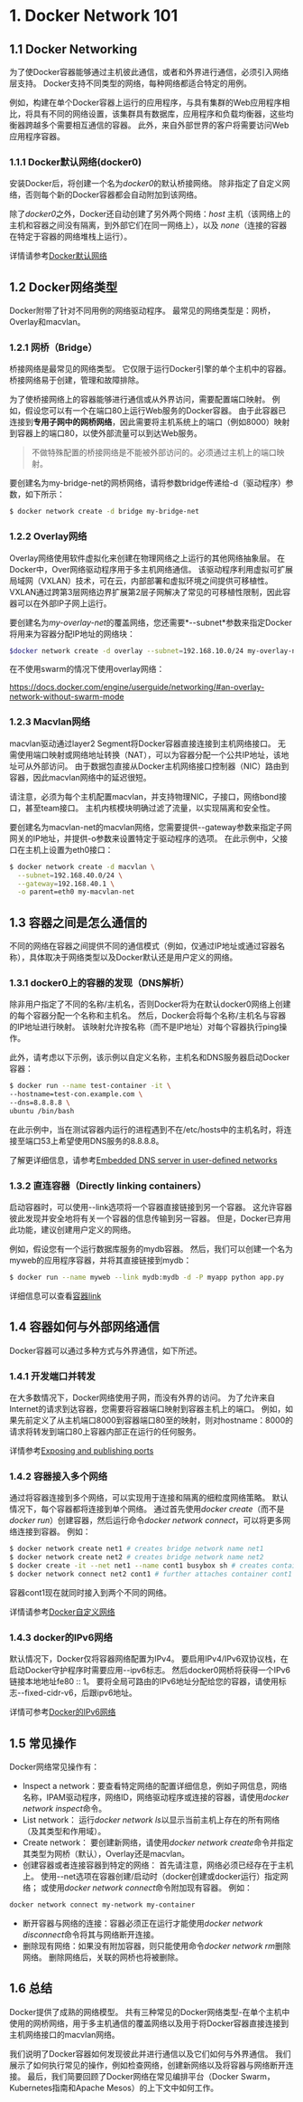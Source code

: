# 1. Docker Network 101

## 1.1 Docker Networking
为了使Docker容器能够通过主机彼此通信，或者和外界进行通信，必须引入网络层支持。 Docker支持不同类型的网络，每种网络都适合特定的用例。

例如，构建在单个Docker容器上运行的应用程序，与具有集群的Web应用程序相比，将具有不同的网络设置，该集群具有数据库，应用程序和负载均衡器，这些均衡器跨越多个需要相互通信的容器。 此外，来自外部世界的客户将需要访问Web应用程序容器。

### 1.1.1 Docker默认网络(docker0)

安装Docker后，将创建一个名为*docker0*的默认桥接网络。 除非指定了自定义网络，否则每个新的Docker容器都会自动附加到该网络。

除了*docker0*之外，Docker还自动创建了另外两个网络：*host* 主机（该网络上的主机和容器之间没有隔离，到外部它们在同一网络上），以及 *none*（连接的容器在特定于容器的网络堆栈上运行）。

详情请参考[Docker默认网络](https://docs.docker.com/network/)

## 1.2 Docker网络类型
Docker附带了针对不同用例的网络驱动程序。 最常见的网络类型是：网桥，Overlay和macvlan。

### 1.2.1 网桥（Bridge）
桥接网络是最常见的网络类型。 它仅限于运行Docker引擎的单个主机中的容器。 桥接网络易于创建，管理和故障排除。

为了使桥接网络上的容器能够进行通信或从外界访问，需要配置端口映射。 例如，假设您可以有一个在端口80上运行Web服务的Docker容器。 由于此容器已连接到**专用子网中的网桥网络**，因此需要将主机系统上的端口（例如8000）映射到容器上的端口80，以使外部流量可以到达Web服务。

>不做特殊配置的桥接网络是不能被外部访问的。必须通过主机上的端口映射。

要创建名为my-bridge-net的网桥网络，请将参数bridge传递给-d（驱动程序）参数，如下所示：
```bash
$ docker network create -d bridge my-bridge-net
```

### 1.2.2 Overlay网络
Overlay网络使用软件虚拟化来创建在物理网络之上运行的其他网络抽象层。 在Docker中，Over网络驱动程序用于多主机网络通信。 该驱动程序利用虚拟可扩展局域网（VXLAN）技术，可在云，内部部署和虚拟环境之间提供可移植性。 VXLAN通过跨第3层网络边界扩展第2层子网解决了常见的可移植性限制，因此容器可以在外部IP子网上运行。

要创建名为*my-overlay-net*的覆盖网络，您还需要*--subnet*参数来指定Docker将用来为容器分配IP地址的网络块：
```bash
$docker network create -d overlay --subnet=192.168.10.0/24 my-overlay-net
```

在不使用swarm的情况下使用overlay网络：

https://docs.docker.com/engine/userguide/networking/#an-overlay-network-without-swarm-mode

### 1.2.3 Macvlan网络
macvlan驱动通过layer2 Segment将Docker容器直接连接到主机网络接口。 无需使用端口映射或网络地址转换（NAT），可以为容器分配一个公共IP地址，该地址可从外部访问。 由于数据包直接从Docker主机网络接口控制器（NIC）路由到容器，因此macvlan网络中的延迟很短。

请注意，必须为每个主机配置macvlan，并支持物理NIC，子接口，网络bond接口，甚至team接口。 主机内核模块明确过滤了流量，以实现隔离和安全性。

要创建名为macvlan-net的macvlan网络，您需要提供--gateway参数来指定子网网关的IP地址，并提供-o参数来设置特定于驱动程序的选项。 在此示例中，父接口在主机上设置为eth0接口：

```bash
$ docker network create -d macvlan \
  --subnet=192.168.40.0/24 \
  --gateway=192.168.40.1 \
  -o parent=eth0 my-macvlan-net
```

## 1.3 容器之间是怎么通信的
不同的网络在容器之间提供不同的通信模式（例如，仅通过IP地址或通过容器名称），具体取决于网络类型以及Docker默认还是用户定义的网络。

### 1.3.1 docker0上的容器的发现（DNS解析）
除非用户指定了不同的名称/主机名，否则Docker将为在默认docker0网络上创建的每个容器分配一个名称和主机名。 然后，Docker会将每个名称/主机名与容器的IP地址进行映射。 该映射允许按名称（而不是IP地址）对每个容器执行ping操作。

此外，请考虑以下示例，该示例以自定义名称，主机名和DNS服务器启动Docker容器：
```bash
$ docker run --name test-container -it \
--hostname=test-con.example.com \
--dns=8.8.8.8 \
ubuntu /bin/bash
```

在此示例中，当在测试容器内运行的进程遇到不在/etc/hosts中的主机名时，将连接至端口53上希望使用DNS服务的8.8.8.8。

了解更详细信息，请参考[Embedded DNS server in user-defined networks](https://docs.docker.com/engine/userguide/networking/configure-dns/)

### 1.3.2 直连容器（Directly linking containers）
启动容器时，可以使用--link选项将一个容器直接链接到另一个容器。 这允许容器彼此发现并安全地将有关一个容器的信息传输到另一容器。 但是，Docker已弃用此功能，建议创建用户定义的网络。

例如，假设您有一个运行数据库服务的mydb容器。 然后，我们可以创建一个名为myweb的应用程序容器，并将其直接链接到mydb：

```bash
$ docker run --name myweb --link mydb:mydb -d -P myapp python app.py
```

详细信息可以查看[容器link](https://docs.docker.com/engine/userguide/networking/default_network/dockerlinks/)

## 1.4 容器如何与外部网络通信
Docker容器可以通过多种方式与外界通信，如下所述。

### 1.4.1 开发端口并转发
在大多数情况下，Docker网络使用子网，而没有外界的访问。 为了允许来自Internet的请求到达容器，您需要将容器端口映射到容器主机上的端口。 例如，如果先前定义了从主机端口8000到容器端口80至的映射，则对hostname：8000的请求将转发到端口80上容器内部正在运行的任何服务。

详情参考[Exposing and publishing ports](https://docs.docker.com/engine/userguide/networking/#exposing-and-publishing-ports)

### 1.4.2 容器接入多个网络

通过将容器连接到多个网络，可以实现用于连接和隔离的细粒度网络策略。 默认情况下，每个容器都将连接到单个网络。 通过首先使用*docker create*（而不是*docker run*）创建容器，然后运行命令*docker network connect*，可以将更多网络连接到容器。 例如：
```bash
$ docker network create net1 # creates bridge network name net1
$ docker network create net2 # creates bridge network name net2
$ docker create -it --net net1 --name cont1 busybox sh # creates container named cont1 attached to network net1
$ docker network connect net2 cont1 # further attaches container cont1 to network net2
```
容器cont1现在就同时接入到两个不同的网络。

详情请参考[Docker自定义网络](https://docs.docker.com/engine/userguide/networking/#user-defined-networks)

### 1.4.3 docker的IPv6网络
默认情况下，Docker仅将容器网络配置为IPv4。 要启用IPv4/IPv6双协议栈，在启动Docker守护程序时需要应用--ipv6标志。 然后docker0网桥将获得一个IPv6链接本地地址fe80 :: 1。 要将全局可路由的IPv6地址分配给您的容器，请使用标志--fixed-cidr-v6，后跟ipv6地址。

详情可参考[Docker的IPv6网络](https://docs.docker.com/engine/userguide/networking/default_network/ipv6/)

## 1.5 常见操作
Docker网络常见操作有：
- Inspect a network：要查看特定网络的配置详细信息，例如子网信息，网络名称，IPAM驱动程序，网络ID，网络驱动程序或连接的容器，请使用*docker network inspect*命令。
- List network： 运行*docker network ls*以显示当前主机上存在的所有网络（及其类型和作用域）。
- Create network： 要创建新网络，请使用*docker network create*命令并指定其类型为网桥（默认），Overlay还是macvlan。
- 创建容器或者连接容器到特定的网络： 首先请注意，网络必须已经存在于主机上。 使用--net选项在容器创建/启动时（docker创建或docker运行）指定网络； 或使用*docker network connect*命令附加现有容器。 例如：
```bash
docker network connect my-network my-container
```
- 断开容器与网络的连接：容器必须正在运行才能使用*docker network disconnect*命令将其与网络断开连接。
- 删除现有网络：如果没有附加容器，则只能使用命令*docker network rm*删除网络。 删除网络后，关联的网桥也将被删除。

## 1.6 总结

Docker提供了成熟的网络模型。 共有三种常见的Docker网络类型-在单个主机中使用的网桥网络，用于多主机通信的覆盖网络以及用于将Docker容器直接连接到主机网络接口的macvlan网络。

我们说明了Docker容器如何发现彼此并进行通信以及它们如何与外界通信。 我们展示了如何执行常见的操作，例如检查网络，创建新网络以及将容器与网络断开连接。 最后，我们简要回顾了Docker网络在常见编排平台（Docker Swarm，Kubernetes指南和Apache Mesos）的上下文中如何工作。
